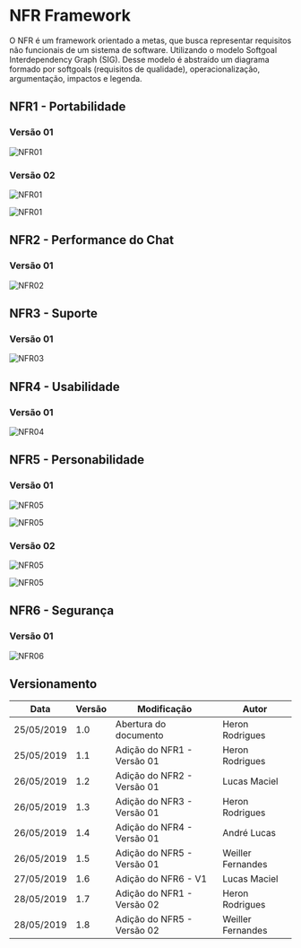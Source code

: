 # NFR Framework

O NFR é um framework orientado a metas, que busca representar requisitos não funcionais de um sistema de software. Utilizando o modelo Softgoal Interdependency Graph (SIG). Desse modelo é abstraído um diagrama formado por softgoals (requisitos de qualidade), operacionalização, argumentação, impactos e legenda.

## NFR1 - Portabilidade

### Versão 01

![NFR01](../img/Modelagem/nfr_portabilidade_v1.jpg)

### Versão 02

![NFR01](../img/Modelagem/nfr_portabilidade_limpo_v2.jpg)

![NFR01](../img/Modelagem/nfr_portabilidade_analise_v2.jpg)

## NFR2 - Performance do Chat

### Versão 01

![NFR02](../img/Modelagem/nfr_performance_chat_v1.png)

## NFR3 - Suporte

### Versão 01

![NFR03](../img/Modelagem/nfr_suporte_v1.jpg)

## NFR4 - Usabilidade

### Versão 01

![NFR04](../img/Modelagem/nfr_usabilidade_v1.png)

## NFR5 - Personabilidade

### Versão 01

![NFR05](../img/Modelagem/nfr_personabilidade_limpo_v1.png)

![NFR05](../img/Modelagem/nfr_personabilidade_analise_v1.png)

### Versão 02

![NFR05](../img/Modelagem/nfr_personabilidade_limpo_v2.png)

![NFR05](../img/Modelagem/nfr_personabilidade_analise_v2.png)

## NFR6 - Segurança

### Versão 01

![NFR06](../img/Modelagem/nfr_seguranca_v1.png)

## Versionamento

| Data | Versão | Modificação | Autor |
|  --- | ------ | ----------- | ----- |
| 25/05/2019 | 1.0 | Abertura do documento | Heron Rodrigues |
| 25/05/2019 | 1.1 | Adição do NFR1 - Versão 01 | Heron Rodrigues |
| 26/05/2019 | 1.2 | Adição do NFR2 - Versão 01 | Lucas Maciel |
| 26/05/2019 | 1.3 | Adição do NFR3 - Versão 01 | Heron Rodrigues |
| 26/05/2019 | 1.4 | Adição do NFR4 - Versão 01 | André Lucas |
| 26/05/2019 | 1.5 | Adição do NFR5 - Versão 01 | Weiller Fernandes |
| 27/05/2019 | 1.6 | Adição do NFR6 - V1        | Lucas Maciel |
| 28/05/2019 | 1.7 | Adição do NFR1 - Versão 02 | Heron Rodrigues |
| 28/05/2019 | 1.8 | Adição do NFR5 - Versão 02 | Weiller Fernandes |
